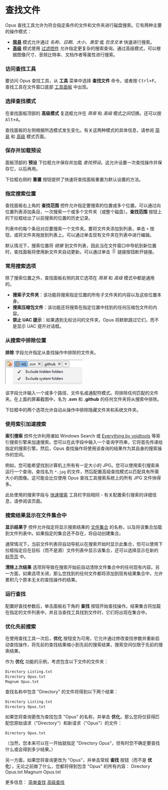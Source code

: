 # 查找文件

Opus 查找工具允许为符合指定条件的文件和文件夹进行磁盘搜索。它有两种主要的操作模式：

- **[简易](/Manual/basic_concepts/searching_and_filtering/find_files/simple_find.zh.md)** 模式允许通过 *名称*、*日期*、*大小*、*类型* 或 *包含文本* 快速进行搜索。
- **[高级](/Manual/basic_concepts/searching_and_filtering/find_files/advanced_find/README.zh.md)** 模式使用 [过滤控件](/Manual/file_operations/filtered_operations/README.zh.md) 允许指定更复杂的搜索查询。通过高级模式，可以根据图像尺寸、音频比特率、文档作者等属性进行搜索。

### 访问查找工具

要访问 Opus 查找工具，从 **工具** 菜单中选择 **查找文件** 命令，或者按 <kbd>Ctrl+F</kbd>。查找工具在文件窗口底部 [工具面板](../the_lister/utility_panel.zh.md) 中出现。

### 选择查找模式

在查找面板顶部的 **高级模式** 复选框允许在 *简易* 和 *高级* 模式之间切换。还可以按 <kbd>Alt+A</kbd>。

查找面板的左侧根据所选模式发生变化。有关这两种模式的具体信息，请参阅 [简易](/Manual/basic_concepts/searching_and_filtering/find_files/simple_find.zh.md) 和 [高级](/Manual/basic_concepts/searching_and_filtering/find_files/advanced_find/README.zh.md) 模式页面。

### 保存并加载预设

面板顶部的 **预设** 下拉框允许保存并加载 *查找预设*。这允许设置一次查找操作并保存它，以后再用。

下拉框右侧的 **重置** 按钮提供了快速将查找面板重置为默认设置的方法。

### 指定搜索位置

查找面板右上角的 **查找范围** 控件允许指定要搜索的位置或多个位置。可以通过向位置列表添加条目，一次搜索一个或多个文件夹（或整个磁盘）。**查找范围** 按钮上的下拉框给出了以前搜索的位置的历史记录。

列表中的每个条目对应要搜索一个文件夹。要将文件夹添加到列表，单击 `+` 按钮，或将文件夹拖放到列表上。可以通过单击现有文件夹在列表中进行编辑。

默认情况下，搜索位置将 *链接* 到文件列表，因此当在文件窗口中导航到新位置时，查找面板将使用新文件夹自动更新。可以通过单击 ![](/Manual/images/media/13/pathlink-linked.png) 链接按钮断开链接。

### 常用搜索选项

除了搜索位置之外，查找面板右侧的其它选项在 *简易* 和 *高级* 模式中都是通用的。

- **搜索子文件夹**：该功能将搜索指定位置的所有子文件夹的内容以及这些位置本身。
- **搜索压缩包文件**：该功能还将搜索在指定位置中找到的任何压缩包文件的内容。
- **禁止 UAC 提示**：如果遇到无权访问的文件夹，Opus 将默默跳过它们，而不是显示 UAC 提升对话框。

### 从搜索中排除位置

**排除** 字段允许指定从查找操作中排除的文件夹。

![](/Manual/images/media/13/sync_exclude.png)

该字段允许输入一个或多个路径、文件名或通配符模式。将排除任何匹配的文件夹。在上面的屏幕截图中，名为 **.svn** 和 **.github** 的任何文件夹将从搜索中排除。

下拉框中的两个选项允许自动从操作中排除隐藏文件夹和系统文件夹。

### 使用索引加速搜索

**索引搜索** 控件允许利用诸如 Windows Search 或 [Everything by voidtools](https://voidtools.com) 等索引搜索引擎来加速搜索。您可以在此字段中输入一个查询字符串，它将首先传递给指定的搜索引擎。然后，Opus 查找操作将使用该查询的结果作为其自身的搜索操作的空间。

例如，您可能希望找到计算机上所有有一定大小的 JPG。您可以使用索引搜索来运行一个查询，查找名为 `*.jpg` 的文件，然后配置高级查找模式以匹配具有所需大小的图像。这可能会比仅使用 Opus 查找工具搜索系统上的所有 JPG 文件快得多。

此处使用的搜索字段与 [快速搜索](windows_search.zh.md) 工具栏字段相同 - 有关配置索引搜索的详细信息，请参阅该页面。

### 搜索结果显示在文件集合中

**显示结果于** 控件允许指定将显示搜索结果的 [文件集合](../virtual_file_system/file_collections/README.zh.md) 的名称，以及将该集合加载到文件列表中。如果指定的集合还不存在，将自动创建集合。

通常情况下，当前文件列表将自动导航以在搜索开始时显示此集合，但可以使用下拉框指定应在目标（而不是源）文件列表中显示该集合，还可以选择显示在新的 [标签页](../the_lister/tabs/README.zh.md) 中。

**清除上次结果** 选项将导致在搜索开始前自动清除文件集合中的任何现有内容。另一方面，如果选项关闭，那么您找到的任何文件都将添加到现有结果集合中，允许累积几个原本无关的查找操作的结果。

### 运行查找

配置好查找参数后，单击面板右下角的 **查找** 按钮开始查找操作。结果集合将加载在指定的文件列表中，并且当查找工具找到文件时，它们将出现在集合中。

### 优化先前搜索

在使用查找工具一次后，**优化** 按钮变为可用，它允许通过修改查找参数并重新启动查找操作，将先前的查找结果缩小到先前的搜索结果，搜索空间仅限于先前的搜索结果。

作为 **优化** 功能的示例，考虑包含以下文件的文件夹：

    Directory Listing.txt 
    Directory Opus.txt 
    Magnum Opus.txt

查找名称中包含 "Directory" 的文件将得到以下两个结果：

    Directory Listing.txt 
    Directory Opus.txt

如果您将查询更改为查找包含 "Opus" 的名称，并单击 **优化**，那么您将仅获得匹配您原始请求（"Directory"）和新请求（"Opus"）的文件：

    Directory Opus.txt

（当然，您本来可以在一开始就指定 "Directory Opus"，但有时您不确定要查找什么或会得到多少结果。）

另一方面，如果您将查询更改为 "Opus"，并单击常规 **查找** 按钮（而不是 **优化**），无论之前做了什么，您都将得到包含 "Opus" 的所有内容：
Directory Opus.txt
Magnum Opus.txt

更多信息：
[简单查找](/Manual/basic_concepts/searching_and_filtering/find_files/simple_find.zh.md)
[高级查找](/Manual/basic_concepts/searching_and_filtering/find_files/advanced_find/README.zh.md)